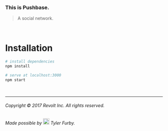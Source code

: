 ### This is Pushbase.
> A social network.

<br/>

# Installation
``` bash
# install dependencies
npm install

# serve at localhost:3000
npm start
```

<br/>

---

###### Copyright © 2017 Revolt Inc. All rights reserved.

###### Made possible by <img src="https://www.dropbox.com/s/40a3rzhaou01vqd/mocha.png?raw=1" height="20px"> Tyler Furby.
